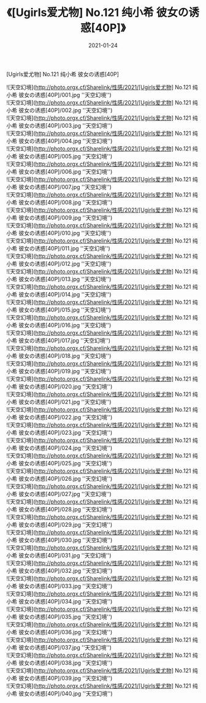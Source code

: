 ﻿---
layout: post
title:  《[Ugirls爱尤物] No.121 纯小希 彼女の诱惑[40P]》
date:   2021-01-24
img: http://photo.orgx.cf/Sharelink/性感/2021/[Ugirls爱尤物] No.121 纯小希 彼女の诱惑[40P]/000.jpg
categories: [美女, 性感, 泳衣]
---

[Ugirls爱尤物] No.121 纯小希 彼女の诱惑[40P]



![天空幻境](http://photo.orgx.cf/Sharelink/性感/2021/[Ugirls爱尤物] No.121 纯小希 彼女の诱惑[40P]/001.jpg ''天空幻境'') <br>
![天空幻境](http://photo.orgx.cf/Sharelink/性感/2021/[Ugirls爱尤物] No.121 纯小希 彼女の诱惑[40P]/002.jpg ''天空幻境'') <br>
![天空幻境](http://photo.orgx.cf/Sharelink/性感/2021/[Ugirls爱尤物] No.121 纯小希 彼女の诱惑[40P]/003.jpg ''天空幻境'') <br>
![天空幻境](http://photo.orgx.cf/Sharelink/性感/2021/[Ugirls爱尤物] No.121 纯小希 彼女の诱惑[40P]/004.jpg ''天空幻境'') <br>
![天空幻境](http://photo.orgx.cf/Sharelink/性感/2021/[Ugirls爱尤物] No.121 纯小希 彼女の诱惑[40P]/005.jpg ''天空幻境'') <br>
![天空幻境](http://photo.orgx.cf/Sharelink/性感/2021/[Ugirls爱尤物] No.121 纯小希 彼女の诱惑[40P]/006.jpg ''天空幻境'') <br>
![天空幻境](http://photo.orgx.cf/Sharelink/性感/2021/[Ugirls爱尤物] No.121 纯小希 彼女の诱惑[40P]/007.jpg ''天空幻境'') <br>
![天空幻境](http://photo.orgx.cf/Sharelink/性感/2021/[Ugirls爱尤物] No.121 纯小希 彼女の诱惑[40P]/008.jpg ''天空幻境'') <br>
![天空幻境](http://photo.orgx.cf/Sharelink/性感/2021/[Ugirls爱尤物] No.121 纯小希 彼女の诱惑[40P]/009.jpg ''天空幻境'') <br>
![天空幻境](http://photo.orgx.cf/Sharelink/性感/2021/[Ugirls爱尤物] No.121 纯小希 彼女の诱惑[40P]/010.jpg ''天空幻境'') <br>
![天空幻境](http://photo.orgx.cf/Sharelink/性感/2021/[Ugirls爱尤物] No.121 纯小希 彼女の诱惑[40P]/011.jpg ''天空幻境'') <br>
![天空幻境](http://photo.orgx.cf/Sharelink/性感/2021/[Ugirls爱尤物] No.121 纯小希 彼女の诱惑[40P]/012.jpg ''天空幻境'') <br>
![天空幻境](http://photo.orgx.cf/Sharelink/性感/2021/[Ugirls爱尤物] No.121 纯小希 彼女の诱惑[40P]/013.jpg ''天空幻境'') <br>
![天空幻境](http://photo.orgx.cf/Sharelink/性感/2021/[Ugirls爱尤物] No.121 纯小希 彼女の诱惑[40P]/014.jpg ''天空幻境'') <br>
![天空幻境](http://photo.orgx.cf/Sharelink/性感/2021/[Ugirls爱尤物] No.121 纯小希 彼女の诱惑[40P]/015.jpg ''天空幻境'') <br>
![天空幻境](http://photo.orgx.cf/Sharelink/性感/2021/[Ugirls爱尤物] No.121 纯小希 彼女の诱惑[40P]/016.jpg ''天空幻境'') <br>
![天空幻境](http://photo.orgx.cf/Sharelink/性感/2021/[Ugirls爱尤物] No.121 纯小希 彼女の诱惑[40P]/017.jpg ''天空幻境'') <br>
![天空幻境](http://photo.orgx.cf/Sharelink/性感/2021/[Ugirls爱尤物] No.121 纯小希 彼女の诱惑[40P]/018.jpg ''天空幻境'') <br>
![天空幻境](http://photo.orgx.cf/Sharelink/性感/2021/[Ugirls爱尤物] No.121 纯小希 彼女の诱惑[40P]/019.jpg ''天空幻境'') <br>
![天空幻境](http://photo.orgx.cf/Sharelink/性感/2021/[Ugirls爱尤物] No.121 纯小希 彼女の诱惑[40P]/020.jpg ''天空幻境'') <br>
![天空幻境](http://photo.orgx.cf/Sharelink/性感/2021/[Ugirls爱尤物] No.121 纯小希 彼女の诱惑[40P]/021.jpg ''天空幻境'') <br>
![天空幻境](http://photo.orgx.cf/Sharelink/性感/2021/[Ugirls爱尤物] No.121 纯小希 彼女の诱惑[40P]/022.jpg ''天空幻境'') <br>
![天空幻境](http://photo.orgx.cf/Sharelink/性感/2021/[Ugirls爱尤物] No.121 纯小希 彼女の诱惑[40P]/023.jpg ''天空幻境'') <br>
![天空幻境](http://photo.orgx.cf/Sharelink/性感/2021/[Ugirls爱尤物] No.121 纯小希 彼女の诱惑[40P]/024.jpg ''天空幻境'') <br>
![天空幻境](http://photo.orgx.cf/Sharelink/性感/2021/[Ugirls爱尤物] No.121 纯小希 彼女の诱惑[40P]/025.jpg ''天空幻境'') <br>
![天空幻境](http://photo.orgx.cf/Sharelink/性感/2021/[Ugirls爱尤物] No.121 纯小希 彼女の诱惑[40P]/026.jpg ''天空幻境'') <br>
![天空幻境](http://photo.orgx.cf/Sharelink/性感/2021/[Ugirls爱尤物] No.121 纯小希 彼女の诱惑[40P]/027.jpg ''天空幻境'') <br>
![天空幻境](http://photo.orgx.cf/Sharelink/性感/2021/[Ugirls爱尤物] No.121 纯小希 彼女の诱惑[40P]/028.jpg ''天空幻境'') <br>
![天空幻境](http://photo.orgx.cf/Sharelink/性感/2021/[Ugirls爱尤物] No.121 纯小希 彼女の诱惑[40P]/029.jpg ''天空幻境'') <br>
![天空幻境](http://photo.orgx.cf/Sharelink/性感/2021/[Ugirls爱尤物] No.121 纯小希 彼女の诱惑[40P]/030.jpg ''天空幻境'') <br>
![天空幻境](http://photo.orgx.cf/Sharelink/性感/2021/[Ugirls爱尤物] No.121 纯小希 彼女の诱惑[40P]/031.jpg ''天空幻境'') <br>
![天空幻境](http://photo.orgx.cf/Sharelink/性感/2021/[Ugirls爱尤物] No.121 纯小希 彼女の诱惑[40P]/032.jpg ''天空幻境'') <br>
![天空幻境](http://photo.orgx.cf/Sharelink/性感/2021/[Ugirls爱尤物] No.121 纯小希 彼女の诱惑[40P]/033.jpg ''天空幻境'') <br>
![天空幻境](http://photo.orgx.cf/Sharelink/性感/2021/[Ugirls爱尤物] No.121 纯小希 彼女の诱惑[40P]/034.jpg ''天空幻境'') <br>
![天空幻境](http://photo.orgx.cf/Sharelink/性感/2021/[Ugirls爱尤物] No.121 纯小希 彼女の诱惑[40P]/035.jpg ''天空幻境'') <br>
![天空幻境](http://photo.orgx.cf/Sharelink/性感/2021/[Ugirls爱尤物] No.121 纯小希 彼女の诱惑[40P]/036.jpg ''天空幻境'') <br>
![天空幻境](http://photo.orgx.cf/Sharelink/性感/2021/[Ugirls爱尤物] No.121 纯小希 彼女の诱惑[40P]/037.jpg ''天空幻境'') <br>
![天空幻境](http://photo.orgx.cf/Sharelink/性感/2021/[Ugirls爱尤物] No.121 纯小希 彼女の诱惑[40P]/038.jpg ''天空幻境'') <br>
![天空幻境](http://photo.orgx.cf/Sharelink/性感/2021/[Ugirls爱尤物] No.121 纯小希 彼女の诱惑[40P]/039.jpg ''天空幻境'') <br>
![天空幻境](http://photo.orgx.cf/Sharelink/性感/2021/[Ugirls爱尤物] No.121 纯小希 彼女の诱惑[40P]/040.jpg ''天空幻境'') <br>